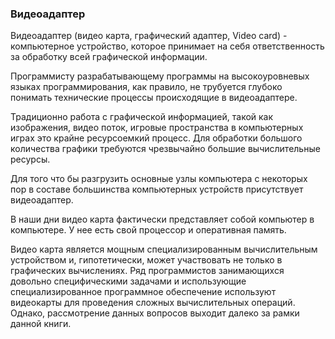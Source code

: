 ### Видеоадаптер

Видеоадаптер (видео карта, графический адаптер, Video card) - компьютерное устройство, которое принимает на себя ответственность за обработку всей графической информации.

Программисту разрабатывающему программы на высокоуровневых языках программирования, как правило, не трубуется глубоко понимать технические процессы происходящие в видеоадаптере. 

Традиционно работа с графической информацией, такой как изображения, видео поток, игровые пространства в компьютерных играх это крайне ресурсоемкий процесс. Для обработки большого количества графики требуются чрезвычайно большие вычислительные ресурсы.

Для того что бы разгрузить основные узлы компьютера с некоторых пор в составе большинства компьютерных устройств присутствует видеоадаптер.

В наши дни видео карта фактически представляет собой компьютер в компьютере. У нее есть свой процессор и оперативная память.

Видео карта является мощным специализированным вычислительным устройством и, гипотетически, может участвовать не только в графических вычислениях. Ряд программистов занимающихся довольно специфическими задачами и использующие специализированное программное обеспечение используют видеокарты для проведения сложных вычислительных операций. Однако, рассмотрение данных вопросов выходит далеко за рамки данной книги.
